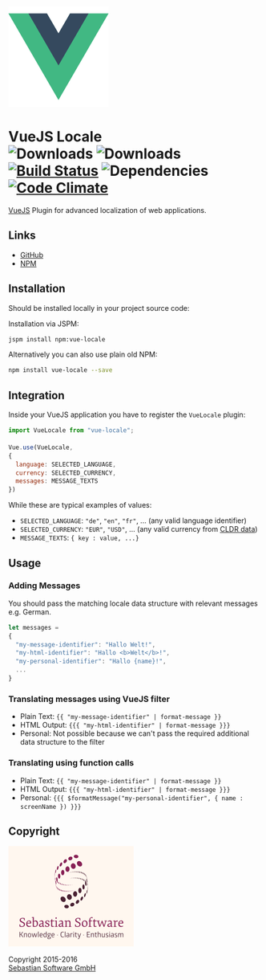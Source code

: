 <img src="assets/vuejs.png" alt="VueJS Logo" width="200" height="200"/>

# VueJS Locale<br/>![Downloads][npm-version-img] ![Downloads][npm-downloads-img] [![Build Status][ci-img]][ci] ![Dependencies][deps-img] [![Code Climate][climate-img]][climate]

[VueJS] Plugin for advanced localization of web applications.

[VueJS]: https://github.com/vuejs/vue
[ci-img]:  https://travis-ci.org/sebastian-software/vue-locale.svg
[ci]:      https://travis-ci.org/sebastian-software/vue-locale
[deps-img]: https://david-dm.org/sebastian-software/vue-locale.svg
[climate-img]: https://codeclimate.com/github/sebastian-software/vue-locale/badges/gpa.svg
[climate]: https://codeclimate.com/github/sebastian-software/vue-locale
[npm]: https://www.npmjs.com/package/vue-locale
[npm-downloads-img]: https://img.shields.io/npm/dm/vue-locale.svg
[npm-version-img]: https://img.shields.io/npm/v/vue-locale.svg



## Links

- [GitHub](https://github.com/sebastian-software/vue-locale)
- [NPM](https://www.npmjs.com/package/vue-locale)


## Installation

Should be installed locally in your project source code:

Installation via JSPM:

```bash
jspm install npm:vue-locale
```

Alternatively you can also use plain old NPM:

```bash
npm install vue-locale --save
```

## Integration

Inside your VueJS application you have to register the `VueLocale` plugin:

```js
import VueLocale from "vue-locale";

Vue.use(VueLocale,
{
  language: SELECTED_LANGUAGE,
  currency: SELECTED_CURRENCY,
  messages: MESSAGE_TEXTS
})
```

While these are typical examples of values:

- `SELECTED_LANGUAGE`: `"de"`, `"en"`, `"fr"`, ... (any valid language identifier)
- `SELECTED_CURRENCY`: `"EUR"`, `"USD"`, ... (any valid currency from [CLDR data](http://www.currency-iso.org/dam/downloads/lists/list_one.xml))
- `MESSAGE_TEXTS`: `{ key : value, ...}`


## Usage

### Adding Messages

You should pass the matching locale data structure with relevant messages e.g. German.

```js
let messages =
{
  "my-message-identifier": "Hallo Welt!",
  "my-html-identifier": "Hallo <b>Welt</b>!",
  "my-personal-identifier": "Hallo {name}!",
  ...
}
```

### Translating messages using VueJS filter

- Plain Text: ```{{ "my-message-identifier" | format-message }}```
- HTML Output: ```{{{ "my-html-identifier" | format-message }}}```
- Personal: Not possible because we can't pass the required additional data structure to the filter

### Translating using function calls

- Plain Text: ```{{ "my-message-identifier" | format-message }}```
- HTML Output: ```{{{ "my-html-identifier" | format-message }}}```
- Personal: `{{{ $formatMessage("my-personal-identifier", { name : screenName }) }}}`



## Copyright

<img src="assets/sebastiansoftware.png" alt="Sebastian Software GmbH Logo" width="250" height="200"/>

Copyright 2015-2016<br/>[Sebastian Software GmbH](http://www.sebastian-software.de)

